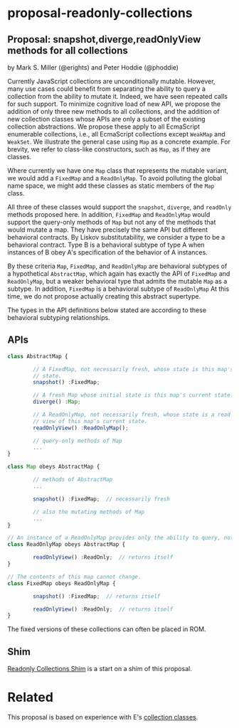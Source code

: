 # proposal-readonly-collections

## Proposal: snapshot,diverge,readOnlyView methods for all collections

by Mark S. Miller (@erights) and Peter Hoddie (@phoddie)

Currently JavaScript collections are unconditionally mutable. However, many use cases could benefit from separating the ability to query a collection from the ability to mutate it. Indeed, we have seen repeated calls for such support. To minimize cognitive load of new API, we propose the addition of only three new methods to all collections, and the addition of new collection classes whose APIs are only a subset of the existing collection abstractions. We propose these apply to all EcmaScript enumerable collections, i.e., all EcmaScript collections except `WeakMap` and `WeakSet`. We illustrate the general case using `Map` as a concrete example. For brevity, we refer to class-like constructors, such as `Map`, as if they are classes.

Where currently we have one `Map` class that represents the mutable variant, we would add a `FixedMap` and a `ReadOnlyMap`. To avoid polluting the global name space, we might add these classes as static members of the `Map` class.

All three of these classes would support the `snapshot`, `diverge`, and `readOnly` methods proposed here. In addition, `FixedMap` and `ReadOnlyMap` would support the query-only methods of `Map` but not any of the methods that would mutate a map. They have precisely the same API but different behavioral contracts. By Liskov substitutability, we consider a type to be a behavioral contract. Type B is a behavioral subtype of type A when instances of B obey A's specification of the behavior of A instances.

By these criteria `Map`, `FixedMap`, and `ReadOnlyMap` are behavioral subtypes of a hypothetical `AbstractMap`, which again has exactly the API of `FixedMap` and `ReadOnlyMap`, but a weaker behavioral type that admits the mutable `Map` as a subtype. In addition, `FixedMap` is a behavioral subtype of `ReadOnlyMap` At this time, we do not propose actually creating this abstract supertype.

The types in the API definitions below stated are according to these behavioral subtyping relationships.

## APIs

```js
class AbstractMap {

        // A FixedMap, not necessarily fresh, whose state is this map's current
        // state.
        snapshot() :FixedMap;

        // A fresh Map whose initial state is this map's current state.
        diverge() :Map;

        // A ReadOnlyMap, not necessarily fresh, whose state is a read only
        // view of this map's current state.
        readOnlyView() :ReadOnlyMap();

        // query-only methods of Map
        ...
}

class Map obeys AbstractMap {

        // methods of AbstractMap
        ...

        snapshot() :FixedMap;  // necessarily fresh

        // also the mutating methods of Map
        ...
}

// An instance of a ReadOnlyMap provides only the ability to query, not update.
class ReadOnlyMap obeys AbstractMap {

        readOnlyView() :ReadOnly;  // returns itself
}

// The contents of this map cannot change.
class FixedMap obeys ReadOnlyMap {

        snapshot() :FixedMap;  // returns itself

        readOnlyView() :ReadOnly;  // returns itself
}

```

The fixed versions of these collections can often be placed in ROM.

## Shim

[Readonly Collections Shim](https://github.com/Agoric/readonly-collections-shim) is a start on a shim of this proposal.

# Related

This proposal is based on experience with E's [collection classes](http://erights.org/elang/collect/tables.html).
